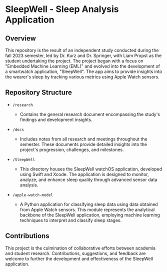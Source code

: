 # SleepWell - Sleep Analysis Application

## Overview
This repository is the result of an independent study conducted during the fall 2023 semester, led by Dr. Kurz and Dr. Springer, with Liam Propst as the student undertaking the project. The project began with a focus on "Embedded Machine Learning (EML)" and evolved into the development of a smartwatch application, "SleepWell". The app aims to provide insights into the wearer's sleep by tracking various metrics using Apple Watch sensors.

## Repository Structure

- `/research`
  - Contains the general research document encompassing the study's findings and development insights.

- `/docs`
  - Includes notes from all research and meetings throughout the semester. These documents provide detailed insights into the project's progression, challenges, and milestones.

- `/SleepWell`
  - This directory houses the SleepWell watchOS application, developed using Swift and Xcode. The application is designed to monitor, analyze, and enhance sleep quality through advanced sensor data analysis.

- `/apple-watch-model`
  - A Python application for classifying sleep data using data obtained from Apple Watch sensors. This module represents the analytical backbone of the SleepWell application, employing machine learning techniques to interpret and classify sleep stages.

## Contributions
This project is the culmination of collaborative efforts between academia and student research. Contributions, suggestions, and feedback are welcome to further the development and effectiveness of the SleepWell application.



